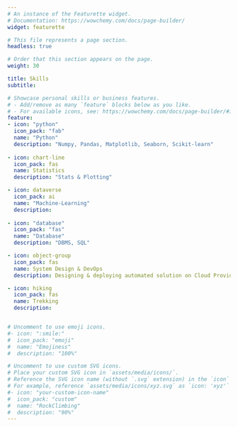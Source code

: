 ```yaml
---
# An instance of the Featurette widget.
# Documentation: https://wowchemy.com/docs/page-builder/
widget: featurette

# This file represents a page section.
headless: true

# Order that this section appears on the page.
weight: 30

title: Skills
subtitle:

# Showcase personal skills or business features.
# - Add/remove as many `feature` blocks below as you like.
# - For available icons, see: https://wowchemy.com/docs/page-builder/#icons
feature:
- icon: "python"
  icon_pack: "fab"
  name: "Python"
  description: "Numpy, Pandas, Matplotlib, Seaborn, Scikit-learn"
  
- icon: chart-line
  icon_pack: fas
  name: Statistics
  description: "Stats & Plotting"

- icon: dataverse
  icon_pack: ai
  name: "Machine-Learning"
  description: 
  
- icon: "database"
  icon_pack: "fas"
  name: "Database"
  description: "DBMS, SQL"

- icon: object-group
  icon_pack: fas
  name: System Design & DevOps
  description: Designing & deploying automated solution on Cloud Provider Primarily on AWS

- icon: hiking
  icon_pack: fas
  name: Trekking
  description: 


# Uncomment to use emoji icons.
#- icon: ":smile:"
#  icon_pack: "emoji"
#  name: "Emojiness"
#  description: "100%"  

# Uncomment to use custom SVG icons.
# Place your custom SVG icon in `assets/media/icons/`.
# Reference the SVG icon name (without `.svg` extension) in the `icon` field.
# For example, reference `assets/media/icons/xyz.svg` as `icon: 'xyz'`
#- icon: "your-custom-icon-name"
#  icon_pack: "custom"
#  name: "RockClimbing"
#  description: "90%"
---
```

